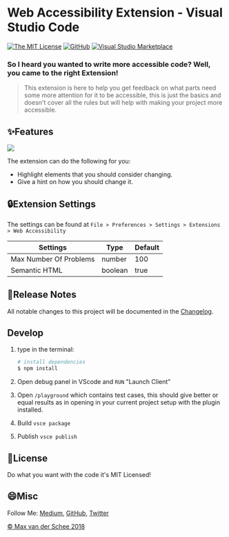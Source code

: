 # Web Accessibility Extension - Visual Studio Code

[![The MIT License](https://flat.badgen.net/badge/license/MIT/orange)](http://opensource.org/licenses/MIT)
[![GitHub](https://flat.badgen.net/github/release/mvdschee/web-accessibility)](https://github.com/mvdschee/web-accessibility/releases)
[![Visual Studio Marketplace](https://flat.badgen.net/vs-marketplace/i/MaxvanderSchee.web-accessibility)](https://marketplace.visualstudio.com/items?itemName=MaxvanderSchee.web-accessibility)

### So I heard you wanted to write more accessible code? Well, you came to the right Extension!

> This extension is here to help you get feedback on what parts need some more attention for it to be accessible, this is just the basics and doesn't cover all the rules but will help with making your project more accessible.

## ✨Features

![](./web-accessibility.gif)

The extension can do the following for you:

-   Highlight elements that you should consider changing.
-   Give a hint on how you should change it.

## 🔒Extension Settings

The settings can be found at `File > Preferences > Settings > Extensions > Web Accessibility`

| Settings               | Type    | Default |
| ---------------------- | ------- | ------- |
| Max Number Of Problems | number  | 100     |
| Semantic HTML          | boolean | true    |

## 📝Release Notes

All notable changes to this project will be documented in the [Changelog](./CHANGELOG.md).

## Develop

1. type in the terminal:

    ```bash
    # install dependencies
    $ npm install
    ```

2. Open debug panel in VScode and `RUN` "Launch Client"

3. Open `/playground` which contains test cases, this should give better or equal results as in opening in your current project setup with the plugin installed.

4. Build `vsce package`

5. Publish `vsce publish`

## 💚License

Do what you want with the code it's MIT Licensed!

## 😄Misc

Follow Me: [Medium](https://medium.com/@maxvanderschee), [GitHub](https://github.com/mvdschee), [Twitter](https://twitter.com/maxvanderschee)

[© Max van der Schee 2018](https://maxvanderschee.nl)
